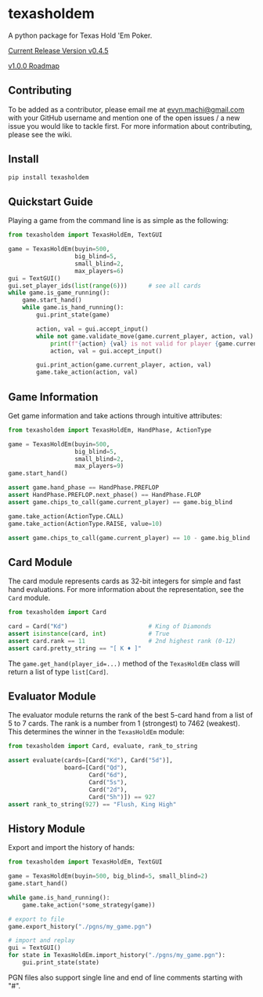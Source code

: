 # texasholdem
A python package for Texas Hold 'Em Poker.

[Current Release Version v0.4.5](https://github.com/SirRender00/texasholdem/releases/tag/v0.4.5)

[v1.0.0 Roadmap](https://github.com/SirRender00/texasholdem/wiki/Version-1.0.0-Roadmap)

## Contributing
To be added as a contributor, please email me at evyn.machi@gmail.com with your GitHub username and mention one of the open issues / a new issue you would like to tackle first.
For more information about contributing, please see the wiki.

## Install
```bash
pip install texasholdem
```

## Quickstart Guide
Playing a game from the command line is as simple as the following:
```python
from texasholdem import TexasHoldEm, TextGUI

game = TexasHoldEm(buyin=500,
                   big_blind=5,
                   small_blind=2,
                   max_players=6)
gui = TextGUI()
gui.set_player_ids(list(range(6)))      # see all cards
while game.is_game_running():
    game.start_hand()
    while game.is_hand_running():
        gui.print_state(game)

        action, val = gui.accept_input()
        while not game.validate_move(game.current_player, action, val):
            print(f"{action} {val} is not valid for player {game.current_player}")
            action, val = gui.accept_input()

        gui.print_action(game.current_player, action, val)
        game.take_action(action, val)
```

## Game Information
Get game information and take actions through intuitive attributes:
```python
from texasholdem import TexasHoldEm, HandPhase, ActionType

game = TexasHoldEm(buyin=500, 
                   big_blind=5, 
                   small_blind=2,
                   max_players=9)
game.start_hand()

assert game.hand_phase == HandPhase.PREFLOP
assert HandPhase.PREFLOP.next_phase() == HandPhase.FLOP
assert game.chips_to_call(game.current_player) == game.big_blind

game.take_action(ActionType.CALL)
game.take_action(ActionType.RAISE, value=10)

assert game.chips_to_call(game.current_player) == 10 - game.big_blind
```

## Card Module
The card module represents cards as 32-bit integers for simple and fast hand
evaluations. For more information about the representation, see the `Card`
module.

```python
from texasholdem import Card

card = Card("Kd")                       # King of Diamonds
assert isinstance(card, int)            # True
assert card.rank == 11                  # 2nd highest rank (0-12)
assert card.pretty_string == "[ K ♦ ]"
```

The `game.get_hand(player_id=...)` method of the `TexasHoldEm` class 
will return a list of type `list[Card]`.

## Evaluator Module
The evaluator module returns the rank of the best 5-card hand from a list of 5 to 7 cards.
The rank is a number from 1 (strongest) to 7462 (weakest). This determines the winner in the `TexasHoldEm` module:

```python
from texasholdem import Card, evaluate, rank_to_string

assert evaluate(cards=[Card("Kd"), Card("5d")],
                board=[Card("Qd"), 
                       Card("6d"), 
                       Card("5s"), 
                       Card("2d"),
                       Card("5h")]) == 927
assert rank_to_string(927) == "Flush, King High"
```

## History Module
Export and import the history of hands:
```python
from texasholdem import TexasHoldEm, TextGUI

game = TexasHoldEm(buyin=500, big_blind=5, small_blind=2)
game.start_hand()

while game.is_hand_running():
    game.take_action(*some_strategy(game))

# export to file
game.export_history("./pgns/my_game.pgn")

# import and replay
gui = TextGUI()
for state in TexasHoldEm.import_history("./pgns/my_game.pgn"):
    gui.print_state(state)
```
PGN files also support single line and end of line comments starting with "#".
